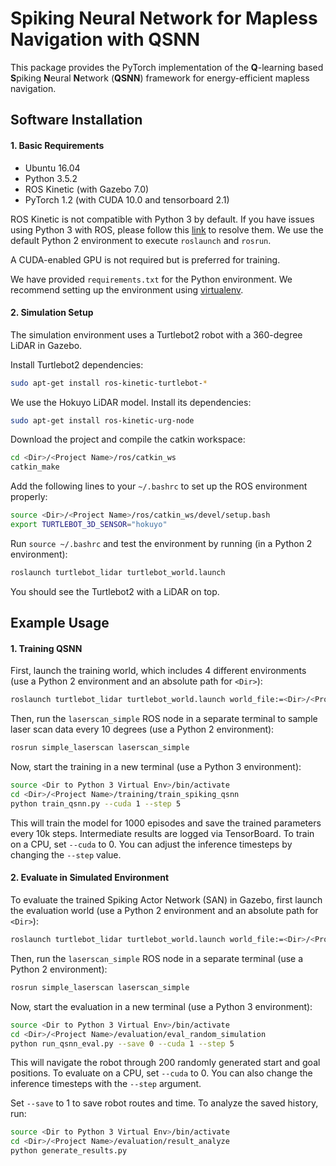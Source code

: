 # Spiking Neural Network for Mapless Navigation with QSNN #

This package provides the PyTorch implementation of the **Q**-learning based **S**piking **N**eural **N**etwork (**QSNN**) framework for energy-efficient mapless navigation.

## Software Installation ##

#### 1. Basic Requirements

* Ubuntu 16.04
* Python 3.5.2
* ROS Kinetic (with Gazebo 7.0)
* PyTorch 1.2 (with CUDA 10.0 and tensorboard 2.1)

ROS Kinetic is not compatible with Python 3 by default. If you have issues using Python 3 with ROS, please follow this [link](https://medium.com/@beta_b0t/how-to-setup-ros-with-python-3-44a69ca36674) to resolve them. We use the default Python 2 environment to execute `roslaunch` and `rosrun`.

A CUDA-enabled GPU is not required but is preferred for training.

We have provided `requirements.txt` for the Python environment. We recommend setting up the environment using [virtualenv](https://pypi.org/project/virtualenv/).

#### 2. Simulation Setup

The simulation environment uses a Turtlebot2 robot with a 360-degree LiDAR in Gazebo.

Install Turtlebot2 dependencies:
```bash
sudo apt-get install ros-kinetic-turtlebot-*
```

We use the Hokuyo LiDAR model. Install its dependencies:
```bash
sudo apt-get install ros-kinetic-urg-node
```

Download the project and compile the catkin workspace:
```bash
cd <Dir>/<Project Name>/ros/catkin_ws
catkin_make
```

Add the following lines to your `~/.bashrc` to set up the ROS environment properly:
```bash
source <Dir>/<Project Name>/ros/catkin_ws/devel/setup.bash
export TURTLEBOT_3D_SENSOR="hokuyo"
```

Run `source ~/.bashrc` and test the environment by running (in a Python 2 environment):
```bash
roslaunch turtlebot_lidar turtlebot_world.launch
```
You should see the Turtlebot2 with a LiDAR on top.

## Example Usage ##

#### 1. Training QSNN ####

First, launch the training world, which includes 4 different environments (use a Python 2 environment and an absolute path for `<Dir>`):
```bash
roslaunch turtlebot_lidar turtlebot_world.launch world_file:=<Dir>/<Project Name>/ros/worlds/training_worlds.world
```

Then, run the `laserscan_simple` ROS node in a separate terminal to sample laser scan data every 10 degrees (use a Python 2 environment):
```bash
rosrun simple_laserscan laserscan_simple
```

Now, start the training in a new terminal (use a Python 3 environment):
```bash
source <Dir to Python 3 Virtual Env>/bin/activate
cd <Dir>/<Project Name>/training/train_spiking_qsnn
python train_qsnn.py --cuda 1 --step 5
```
This will train the model for 1000 episodes and save the trained parameters every 10k steps. Intermediate results are logged via TensorBoard. To train on a CPU, set `--cuda` to 0. You can adjust the inference timesteps by changing the `--step` value.

#### 2. Evaluate in Simulated Environment ####

To evaluate the trained Spiking Actor Network (SAN) in Gazebo, first launch the evaluation world (use a Python 2 environment and an absolute path for `<Dir>`):
```bash
roslaunch turtlebot_lidar turtlebot_world.launch world_file:=<Dir>/<Project Name>/ros/worlds/evaluation_world.world
```

Then, run the `laserscan_simple` ROS node in a separate terminal (use a Python 2 environment):
```bash
rosrun simple_laserscan laserscan_simple
```

Now, start the evaluation in a new terminal (use a Python 3 environment):
```bash
source <Dir to Python 3 Virtual Env>/bin/activate
cd <Dir>/<Project Name>/evaluation/eval_random_simulation
python run_qsnn_eval.py --save 0 --cuda 1 --step 5
```
This will navigate the robot through 200 randomly generated start and goal positions. To evaluate on a CPU, set `--cuda` to 0. You can also change the inference timesteps with the `--step` argument.

Set `--save` to 1 to save robot routes and time. To analyze the saved history, run:
```bash
source <Dir to Python 3 Virtual Env>/bin/activate
cd <Dir>/<Project Name>/evaluation/result_analyze
python generate_results.py
```
